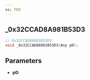 ```yaml
---
ns: PED
---
```

## _0x32CCAD8A981B53D3

```c
// 0x32CCAD8A981B53D3
void _0x32CCAD8A981B53D3(Any p0);
```

## Parameters
* **p0**:
